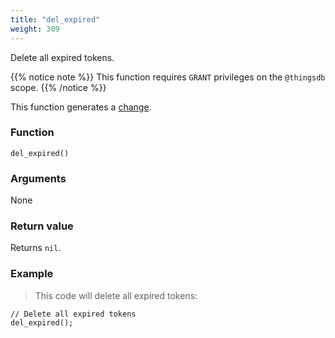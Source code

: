 ```yaml
---
title: "del_expired"
weight: 309
---
```


Delete all expired tokens.

{{% notice note %}}
This function requires `GRANT` privileges on the `@thingsdb` scope.
{{% /notice %}}

This function generates a [change](../../overview/changes).

### Function

`del_expired()`

### Arguments

None

### Return value

Returns `nil`.

### Example

> This code will delete all expired tokens:

```thingsdb,should_pass,@t
// Delete all expired tokens
del_expired();
```
